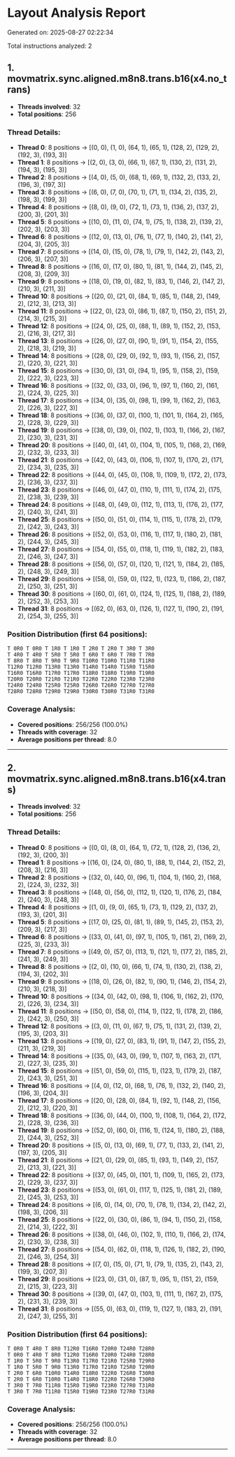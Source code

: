 # Layout Analysis Report

Generated on: 2025-08-27 02:22:34

Total instructions analyzed: 2


## 1. movmatrix.sync.aligned.m8n8.trans.b16(x4.no_trans)

- **Threads involved**: 32
- **Total positions**: 256

### Thread Details:

- **Thread 0**: 8 positions -> [(0, 0), (1, 0), (64, 1), (65, 1), (128, 2), (129, 2), (192, 3), (193, 3)]
- **Thread 1**: 8 positions -> [(2, 0), (3, 0), (66, 1), (67, 1), (130, 2), (131, 2), (194, 3), (195, 3)]
- **Thread 2**: 8 positions -> [(4, 0), (5, 0), (68, 1), (69, 1), (132, 2), (133, 2), (196, 3), (197, 3)]
- **Thread 3**: 8 positions -> [(6, 0), (7, 0), (70, 1), (71, 1), (134, 2), (135, 2), (198, 3), (199, 3)]
- **Thread 4**: 8 positions -> [(8, 0), (9, 0), (72, 1), (73, 1), (136, 2), (137, 2), (200, 3), (201, 3)]
- **Thread 5**: 8 positions -> [(10, 0), (11, 0), (74, 1), (75, 1), (138, 2), (139, 2), (202, 3), (203, 3)]
- **Thread 6**: 8 positions -> [(12, 0), (13, 0), (76, 1), (77, 1), (140, 2), (141, 2), (204, 3), (205, 3)]
- **Thread 7**: 8 positions -> [(14, 0), (15, 0), (78, 1), (79, 1), (142, 2), (143, 2), (206, 3), (207, 3)]
- **Thread 8**: 8 positions -> [(16, 0), (17, 0), (80, 1), (81, 1), (144, 2), (145, 2), (208, 3), (209, 3)]
- **Thread 9**: 8 positions -> [(18, 0), (19, 0), (82, 1), (83, 1), (146, 2), (147, 2), (210, 3), (211, 3)]
- **Thread 10**: 8 positions -> [(20, 0), (21, 0), (84, 1), (85, 1), (148, 2), (149, 2), (212, 3), (213, 3)]
- **Thread 11**: 8 positions -> [(22, 0), (23, 0), (86, 1), (87, 1), (150, 2), (151, 2), (214, 3), (215, 3)]
- **Thread 12**: 8 positions -> [(24, 0), (25, 0), (88, 1), (89, 1), (152, 2), (153, 2), (216, 3), (217, 3)]
- **Thread 13**: 8 positions -> [(26, 0), (27, 0), (90, 1), (91, 1), (154, 2), (155, 2), (218, 3), (219, 3)]
- **Thread 14**: 8 positions -> [(28, 0), (29, 0), (92, 1), (93, 1), (156, 2), (157, 2), (220, 3), (221, 3)]
- **Thread 15**: 8 positions -> [(30, 0), (31, 0), (94, 1), (95, 1), (158, 2), (159, 2), (222, 3), (223, 3)]
- **Thread 16**: 8 positions -> [(32, 0), (33, 0), (96, 1), (97, 1), (160, 2), (161, 2), (224, 3), (225, 3)]
- **Thread 17**: 8 positions -> [(34, 0), (35, 0), (98, 1), (99, 1), (162, 2), (163, 2), (226, 3), (227, 3)]
- **Thread 18**: 8 positions -> [(36, 0), (37, 0), (100, 1), (101, 1), (164, 2), (165, 2), (228, 3), (229, 3)]
- **Thread 19**: 8 positions -> [(38, 0), (39, 0), (102, 1), (103, 1), (166, 2), (167, 2), (230, 3), (231, 3)]
- **Thread 20**: 8 positions -> [(40, 0), (41, 0), (104, 1), (105, 1), (168, 2), (169, 2), (232, 3), (233, 3)]
- **Thread 21**: 8 positions -> [(42, 0), (43, 0), (106, 1), (107, 1), (170, 2), (171, 2), (234, 3), (235, 3)]
- **Thread 22**: 8 positions -> [(44, 0), (45, 0), (108, 1), (109, 1), (172, 2), (173, 2), (236, 3), (237, 3)]
- **Thread 23**: 8 positions -> [(46, 0), (47, 0), (110, 1), (111, 1), (174, 2), (175, 2), (238, 3), (239, 3)]
- **Thread 24**: 8 positions -> [(48, 0), (49, 0), (112, 1), (113, 1), (176, 2), (177, 2), (240, 3), (241, 3)]
- **Thread 25**: 8 positions -> [(50, 0), (51, 0), (114, 1), (115, 1), (178, 2), (179, 2), (242, 3), (243, 3)]
- **Thread 26**: 8 positions -> [(52, 0), (53, 0), (116, 1), (117, 1), (180, 2), (181, 2), (244, 3), (245, 3)]
- **Thread 27**: 8 positions -> [(54, 0), (55, 0), (118, 1), (119, 1), (182, 2), (183, 2), (246, 3), (247, 3)]
- **Thread 28**: 8 positions -> [(56, 0), (57, 0), (120, 1), (121, 1), (184, 2), (185, 2), (248, 3), (249, 3)]
- **Thread 29**: 8 positions -> [(58, 0), (59, 0), (122, 1), (123, 1), (186, 2), (187, 2), (250, 3), (251, 3)]
- **Thread 30**: 8 positions -> [(60, 0), (61, 0), (124, 1), (125, 1), (188, 2), (189, 2), (252, 3), (253, 3)]
- **Thread 31**: 8 positions -> [(62, 0), (63, 0), (126, 1), (127, 1), (190, 2), (191, 2), (254, 3), (255, 3)]

### Position Distribution (first 64 positions):

```
T 0R0 T 0R0 T 1R0 T 1R0 T 2R0 T 2R0 T 3R0 T 3R0
T 4R0 T 4R0 T 5R0 T 5R0 T 6R0 T 6R0 T 7R0 T 7R0
T 8R0 T 8R0 T 9R0 T 9R0 T10R0 T10R0 T11R0 T11R0
T12R0 T12R0 T13R0 T13R0 T14R0 T14R0 T15R0 T15R0
T16R0 T16R0 T17R0 T17R0 T18R0 T18R0 T19R0 T19R0
T20R0 T20R0 T21R0 T21R0 T22R0 T22R0 T23R0 T23R0
T24R0 T24R0 T25R0 T25R0 T26R0 T26R0 T27R0 T27R0
T28R0 T28R0 T29R0 T29R0 T30R0 T30R0 T31R0 T31R0
```

### Coverage Analysis:
- **Covered positions**: 256/256 (100.0%)
- **Threads with coverage**: 32
- **Average positions per thread**: 8.0

---

## 2. movmatrix.sync.aligned.m8n8.trans.b16(x4.trans)

- **Threads involved**: 32
- **Total positions**: 256

### Thread Details:

- **Thread 0**: 8 positions -> [(0, 0), (8, 0), (64, 1), (72, 1), (128, 2), (136, 2), (192, 3), (200, 3)]
- **Thread 1**: 8 positions -> [(16, 0), (24, 0), (80, 1), (88, 1), (144, 2), (152, 2), (208, 3), (216, 3)]
- **Thread 2**: 8 positions -> [(32, 0), (40, 0), (96, 1), (104, 1), (160, 2), (168, 2), (224, 3), (232, 3)]
- **Thread 3**: 8 positions -> [(48, 0), (56, 0), (112, 1), (120, 1), (176, 2), (184, 2), (240, 3), (248, 3)]
- **Thread 4**: 8 positions -> [(1, 0), (9, 0), (65, 1), (73, 1), (129, 2), (137, 2), (193, 3), (201, 3)]
- **Thread 5**: 8 positions -> [(17, 0), (25, 0), (81, 1), (89, 1), (145, 2), (153, 2), (209, 3), (217, 3)]
- **Thread 6**: 8 positions -> [(33, 0), (41, 0), (97, 1), (105, 1), (161, 2), (169, 2), (225, 3), (233, 3)]
- **Thread 7**: 8 positions -> [(49, 0), (57, 0), (113, 1), (121, 1), (177, 2), (185, 2), (241, 3), (249, 3)]
- **Thread 8**: 8 positions -> [(2, 0), (10, 0), (66, 1), (74, 1), (130, 2), (138, 2), (194, 3), (202, 3)]
- **Thread 9**: 8 positions -> [(18, 0), (26, 0), (82, 1), (90, 1), (146, 2), (154, 2), (210, 3), (218, 3)]
- **Thread 10**: 8 positions -> [(34, 0), (42, 0), (98, 1), (106, 1), (162, 2), (170, 2), (226, 3), (234, 3)]
- **Thread 11**: 8 positions -> [(50, 0), (58, 0), (114, 1), (122, 1), (178, 2), (186, 2), (242, 3), (250, 3)]
- **Thread 12**: 8 positions -> [(3, 0), (11, 0), (67, 1), (75, 1), (131, 2), (139, 2), (195, 3), (203, 3)]
- **Thread 13**: 8 positions -> [(19, 0), (27, 0), (83, 1), (91, 1), (147, 2), (155, 2), (211, 3), (219, 3)]
- **Thread 14**: 8 positions -> [(35, 0), (43, 0), (99, 1), (107, 1), (163, 2), (171, 2), (227, 3), (235, 3)]
- **Thread 15**: 8 positions -> [(51, 0), (59, 0), (115, 1), (123, 1), (179, 2), (187, 2), (243, 3), (251, 3)]
- **Thread 16**: 8 positions -> [(4, 0), (12, 0), (68, 1), (76, 1), (132, 2), (140, 2), (196, 3), (204, 3)]
- **Thread 17**: 8 positions -> [(20, 0), (28, 0), (84, 1), (92, 1), (148, 2), (156, 2), (212, 3), (220, 3)]
- **Thread 18**: 8 positions -> [(36, 0), (44, 0), (100, 1), (108, 1), (164, 2), (172, 2), (228, 3), (236, 3)]
- **Thread 19**: 8 positions -> [(52, 0), (60, 0), (116, 1), (124, 1), (180, 2), (188, 2), (244, 3), (252, 3)]
- **Thread 20**: 8 positions -> [(5, 0), (13, 0), (69, 1), (77, 1), (133, 2), (141, 2), (197, 3), (205, 3)]
- **Thread 21**: 8 positions -> [(21, 0), (29, 0), (85, 1), (93, 1), (149, 2), (157, 2), (213, 3), (221, 3)]
- **Thread 22**: 8 positions -> [(37, 0), (45, 0), (101, 1), (109, 1), (165, 2), (173, 2), (229, 3), (237, 3)]
- **Thread 23**: 8 positions -> [(53, 0), (61, 0), (117, 1), (125, 1), (181, 2), (189, 2), (245, 3), (253, 3)]
- **Thread 24**: 8 positions -> [(6, 0), (14, 0), (70, 1), (78, 1), (134, 2), (142, 2), (198, 3), (206, 3)]
- **Thread 25**: 8 positions -> [(22, 0), (30, 0), (86, 1), (94, 1), (150, 2), (158, 2), (214, 3), (222, 3)]
- **Thread 26**: 8 positions -> [(38, 0), (46, 0), (102, 1), (110, 1), (166, 2), (174, 2), (230, 3), (238, 3)]
- **Thread 27**: 8 positions -> [(54, 0), (62, 0), (118, 1), (126, 1), (182, 2), (190, 2), (246, 3), (254, 3)]
- **Thread 28**: 8 positions -> [(7, 0), (15, 0), (71, 1), (79, 1), (135, 2), (143, 2), (199, 3), (207, 3)]
- **Thread 29**: 8 positions -> [(23, 0), (31, 0), (87, 1), (95, 1), (151, 2), (159, 2), (215, 3), (223, 3)]
- **Thread 30**: 8 positions -> [(39, 0), (47, 0), (103, 1), (111, 1), (167, 2), (175, 2), (231, 3), (239, 3)]
- **Thread 31**: 8 positions -> [(55, 0), (63, 0), (119, 1), (127, 1), (183, 2), (191, 2), (247, 3), (255, 3)]

### Position Distribution (first 64 positions):

```
T 0R0 T 4R0 T 8R0 T12R0 T16R0 T20R0 T24R0 T28R0
T 0R0 T 4R0 T 8R0 T12R0 T16R0 T20R0 T24R0 T28R0
T 1R0 T 5R0 T 9R0 T13R0 T17R0 T21R0 T25R0 T29R0
T 1R0 T 5R0 T 9R0 T13R0 T17R0 T21R0 T25R0 T29R0
T 2R0 T 6R0 T10R0 T14R0 T18R0 T22R0 T26R0 T30R0
T 2R0 T 6R0 T10R0 T14R0 T18R0 T22R0 T26R0 T30R0
T 3R0 T 7R0 T11R0 T15R0 T19R0 T23R0 T27R0 T31R0
T 3R0 T 7R0 T11R0 T15R0 T19R0 T23R0 T27R0 T31R0
```

### Coverage Analysis:
- **Covered positions**: 256/256 (100.0%)
- **Threads with coverage**: 32
- **Average positions per thread**: 8.0

---